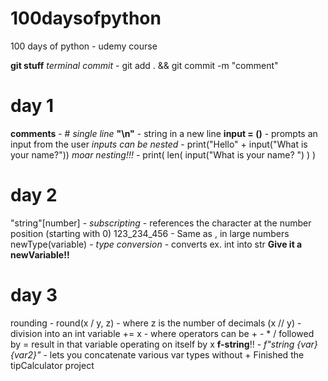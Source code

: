 # 100daysofpython

100 days of python - udemy course

**git stuff** 
 *terminal commit* - git add . && git commit -m "comment"
# day 1

**comments** - # *single line*
**"\n"** - string in a new line
**input = ()** - prompts an input from the user
   *inputs can be nested* - print("Hello" + input("What is your name?"))
   *moar nesting!!!* - print( len( input("What is your name? ") ) )

# day 2

"string"[number] - *subscripting* - references the character at the number position (starting with 0)
123_234_456 - Same as , in large numbers
newType(variable) - *type conversion* - converts ex. int into str **Give it a newVariable!!**

# day 3

rounding - round(x / y, z) - where z is the number of decimals
(x // y) - division into an int
variable += x - where operators can be + - * / followed by = result in that variable operating on itself by x
**f-string**!! - *f"string {var} {var2}"* - lets you concatenate various var types without +
Finished the tipCalculator project